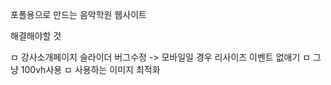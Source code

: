 포폴용으로 만드는 음악학원 웹사이트

해결해야할 것

ㅁ 강사소개페이지 슬라이더 버그수정
-> 모바일일 경우 리사이즈 이벤트 없애기
ㅁ 그냥 100vh사용
ㅁ 사용하는 이미지 최적화

